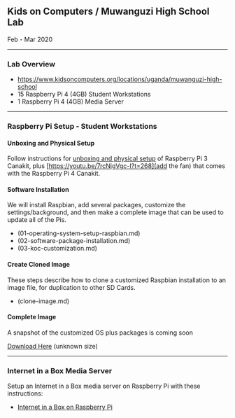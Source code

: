 ## Kids on Computers / Muwanguzi High School Lab

Feb - Mar 2020

---

### Lab Overview

- https://www.kidsoncomputers.org/locations/uganda/muwanguzi-high-school
- 15 Raspberry Pi 4 (4GB) Student Workstations
- 1 Raspberry Pi 4 (4GB) Media Server

---

### Raspberry Pi Setup - Student Workstations

#### Unboxing and Physical Setup

Follow instructions for [unboxing and physical setup](../../2019/unboxing-and-physical-setup.md) of Raspberry Pi 3 Canakit, plus [https://youtu.be/7rcNjgVgc-I?t=268](add the fan) that comes with the Raspberry Pi 4 Canakit.

#### Software Installation

We will install Raspbian, add several packages, customize the settings/background, and then make a complete image that can be used to update all of the Pis.

- (01-operating-system-setup-raspbian.md)
- (02-software-package-installation.md)
- (03-koc-customization.md)

#### Create Cloned Image

These steps describe how to clone a customized Raspbian installation to an image file, for duplication to other SD Cards.

- (clone-image.md)

#### Complete Image

A snapshot of the customized OS plus packages is coming soon

[Download Here](https://www.kidsoncomputers.org/data/projects/Uganda2020/) (unknown size)

---

### Internet in a Box Media Server

Setup an Internet in a Box media server on Raspberry Pi with these instructions:

- [Internet in a Box on Raspberry Pi](iiab-setup.md)
